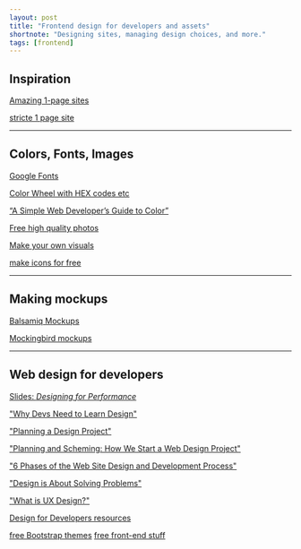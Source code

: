 ```yaml
---
layout: post
title: "Frontend design for developers and assets"
shortnote: "Designing sites, managing design choices, and more."
tags: [frontend]
---
```


## Inspiration
[Amazing 1-page sites](https://onepagelove.com/gallery/landing-page)

[stricte 1 page site](http://stricte.io/#hello)

<hr>

## Colors, Fonts, Images
[Google Fonts](https://www.google.com/fonts)

[Color Wheel with HEX codes etc](https://color.adobe.com/create/color-wheel/)

[“A Simple Web Developer’s Guide to Color”](https://www.smashingmagazine.com/2016/04/web-developer-guide-color/)

[Free high quality photos](https://unsplash.com/)

[Make your own visuals](https://www.canva.com/)

[make icons for free](https://iconsflow.com/)

<hr>

## Making mockups
[Balsamiq Mockups](https://balsamiq.com/products/mockups/)

[Mockingbird mockups](https://gomockingbird.com/home)

<hr>

## Web design for developers
[Slides: *Designing for Performance*](https://speakerdeck.com/lara/designing-for-performance)

["Why Devs Need to Learn Design"](http://www.cognition.happycog.com/article/why-developers-need-to-learn-design)

["Planning a Design Project"](http://webdesign.tutsplus.com/articles/planning-a-design-project--webdesign-13277)

["Planning and Scheming: How We Start a Web Design Project"](http://bigseadesign.com/web-design/planning-and-scheming-how-we-start-a-web-design-project)

["6 Phases of the Web Site Design and Development Process"](http://www.idesignstudios.com/blog/web-design/phases-web-design-development-process/#.VyYyXaMrKV7)

["Design is About Solving Problems"](https://www.smashingmagazine.com/2011/08/design-solving-problems/)

["What is UX Design?"](https://www.smashingmagazine.com/2010/10/what-is-user-experience-design-overview-tools-and-resources/)

[Design for Developers resources](https://gist.github.com/jenmyers/7354863)

[free Bootstrap themes](http://bootswatch.com/)
[free front-end stuff](http://www.premiumpixels.com/)
